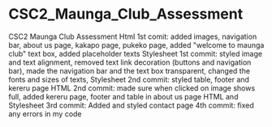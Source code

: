 # CSC2_Maunga_Club_Assessment
CSC2 Maunga Club Assessment
Html 1st comit: added images, navigation bar, about us page, kakapo page, pukeko page, added "welcome to maunga club" text box, added placeholder texts
Stylesheet 1st commit: styled image and text alignment, removed text link decoration (buttons and navigation bar), made the navigation bar and the text box transparent, changed the fonts and sizes of texts, 
Stylesheet 2nd commit: styled table, footer and kereru page
HTML 2nd commit: made sure when clicked on image shows full, added kereru page, footer and table in about us page
HTML and Stylesheet 3rd commit: Added and styled contact page
4th commit: fixed any errors in my code
